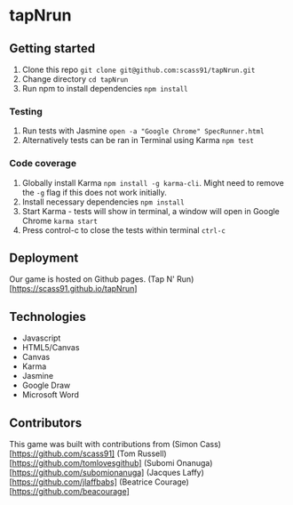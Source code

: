 # tapNrun

## Getting started

1. Clone this repo `git clone git@github.com:scass91/tapNrun.git`
2. Change directory `cd tapNrun`
3. Run npm to install dependencies `npm install`

### Testing

1. Run tests with Jasmine `open -a "Google Chrome" SpecRunner.html`
2. Alternatively tests can be ran in Terminal using Karma `npm test`

### Code coverage

1. Globally install Karma `npm install -g karma-cli`. Might need to remove the `-g` flag if this does not work initially.
2. Install necessary dependencies `npm install`
3. Start Karma - tests will show in terminal, a window will open in Google Chrome `karma start`
4. Press control-c to close the tests within terminal `ctrl-c`

Deployment
---
Our game is hosted on Github pages. (Tap N' Run)[https://scass91.github.io/tapNrun]

Technologies
---
* Javascript
* HTML5/Canvas
* Canvas
* Karma
* Jasmine
* Google Draw
* Microsoft Word


Contributors
----
This game was built with contributions from
(Simon Cass)[https://github.com/scass91]
(Tom Russell)[https://github.com/tomlovesgithub]
(Subomi Onanuga)[https://github.com/subomionanuga]
(Jacques Laffy)[https://github.com/jlaffbabs]
(Beatrice Courage)[https://github.com/beacourage]
